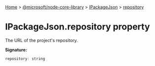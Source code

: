 [Home](./index) &gt; [@microsoft/node-core-library](./node-core-library.md) &gt; [IPackageJson](./node-core-library.ipackagejson.md) &gt; [repository](./node-core-library.ipackagejson.repository.md)

# IPackageJson.repository property

The URL of the project's repository.

**Signature:**
```javascript
repository: string
```
